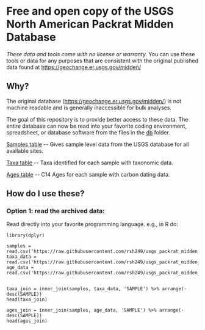 # Free and open copy of the USGS North American Packrat Midden Database

*These data and tools come with no license or warranty.* You can use these tools or data for any purposes that are consistent with the original published data found at https://geochange.er.usgs.gov/midden/

## Why?

The original database (https://geochange.er.usgs.gov/midden/) is not machine readable and is generally inaccessible for bulk analyses. 

The goal of this repository is to provide better access to these data. The entire database can now be read into your favorite coding environment, spreadsheet, or database software from the files in the [db](https://github.com/rsh249/usgs_packrat_midden_db/tree/master/db) folder.

[Samples table](https://raw.githubusercontent.com/rsh249/usgs_packrat_midden_db/master/db/samples.csv) -- Gives sample level data from the USGS database for all available sites.

[Taxa table](https://raw.githubusercontent.com/rsh249/usgs_packrat_midden_db/master/db/taxa.csv) -- Taxa identified for each sample with taxonomic data.

[Ages table](https://raw.githubusercontent.com/rsh249/usgs_packrat_midden_db/master/db/ages.csv) -- C14 Ages for each sample with carbon dating data.


## How do I use these?

### Option 1: read the archived data:

Read directly into your favorite programming language. e.g., in R do:

```{r}
library(dplyr)

samples = read.csv('https://raw.githubusercontent.com/rsh249/usgs_packrat_midden_db/master/db/samples.csv')
taxa_data = read.csv('https://raw.githubusercontent.com/rsh249/usgs_packrat_midden_db/master/db/taxa.csv')
age_data = read.csv('https://raw.githubusercontent.com/rsh249/usgs_packrat_midden_db/master/db/ages.csv')


taxa_join = inner_join(samples, taxa_data, 'SAMPLE') %>% arrange(-desc(SAMPLE))
head(taxa_join)

ages_join = inner_join(samples, age_data, 'SAMPLE') %>% arrange(-desc(SAMPLE))
head(ages_join)

```